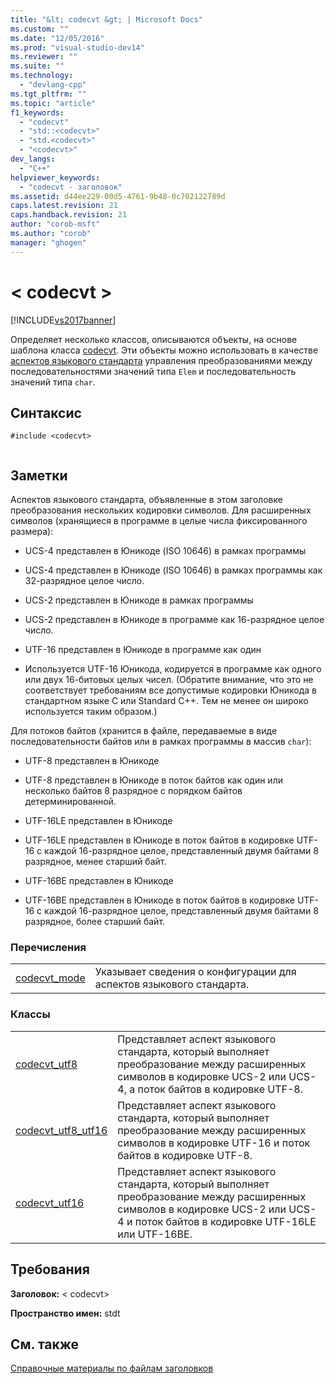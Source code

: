 ```yaml
---
title: "&lt; codecvt &gt; | Microsoft Docs"
ms.custom: ""
ms.date: "12/05/2016"
ms.prod: "visual-studio-dev14"
ms.reviewer: ""
ms.suite: ""
ms.technology: 
  - "devlang-cpp"
ms.tgt_pltfrm: ""
ms.topic: "article"
f1_keywords: 
  - "codecvt"
  - "std::<codecvt>"
  - "std.<codecvt>"
  - "<codecvt>"
dev_langs: 
  - "C++"
helpviewer_keywords: 
  - "codecvt - заголовок"
ms.assetid: d44ee229-00d5-4761-9b48-0c702122789d
caps.latest.revision: 21
caps.handback.revision: 21
author: "corob-msft"
ms.author: "corob"
manager: "ghogen"
---
```

# &lt; codecvt &gt;
[!INCLUDE[vs2017banner](../assembler/inline/includes/vs2017banner.md)]

Определяет несколько классов, описываются объекты, на основе шаблона класса [codecvt](../standard-library/codecvt-class.md). Эти объекты можно использовать в качестве [аспектов языкового стандарта](../standard-library/locale-class.md#facet_class) управления преобразованиями между последовательностями значений типа `Elem` и последовательность значений типа `char`.  
  
## <a name="syntax"></a>Синтаксис  
  
```  
#include <codecvt>  
  
```  
  
## <a name="remarks"></a>Заметки  
 Аспектов языкового стандарта, объявленные в этом заголовке преобразования нескольких кодировки символов. Для расширенных символов (хранящиеся в программе в целые числа фиксированного размера):  
  
-   UCS-4 представлен в Юникоде (ISO 10646) в рамках программы  
  
-   UCS-4 представлен в Юникоде (ISO 10646) в рамках программы как 32-разрядное целое число.  
  
-   UCS-2 представлен в Юникоде в рамках программы  
  
-   UCS-2 представлен в Юникоде в программе как 16-разрядное целое число.  
  
-   UTF-16 представлен в Юникоде в программе как один  
  
-   Используется UTF-16 Юникода, кодируется в программе как одного или двух 16-битовых целых чисел. (Обратите внимание, что это не соответствует требованиям все допустимые кодировки Юникода в стандартном языке C или Standard C++. Тем не менее он широко используется таким образом.)  
  
 Для потоков байтов (хранится в файле, передаваемые в виде последовательности байтов или в рамках программы в массив `char`):  
  
-   UTF-8 представлен в Юникоде  
  
-   UTF-8 представлен в Юникоде в поток байтов как один или несколько байтов 8 разрядное с порядком байтов детерминированной.  
  
-   UTF-16LE представлен в Юникоде  
  
-   UTF-16LE представлен в Юникоде в поток байтов в кодировке UTF-16 с каждой 16-разрядное целое, представленный двумя байтами 8 разрядное, менее старший байт.  
  
-   UTF-16BE представлен в Юникоде  
  
-   UTF-16BE представлен в Юникоде в поток байтов в кодировке UTF-16 с каждой 16-разрядное целое, представленный двумя байтами 8 разрядное, более старший байт.  
  
### <a name="enumerations"></a>Перечисления  
  
|||  
|-|-|  
|[codecvt_mode](../Topic/%3Ccodecvt%3E%20enums.md#codecvt_mode_enumeration)|Указывает сведения о конфигурации для аспектов языкового стандарта.|  
  
### <a name="classes"></a>Классы  
  
|||  
|-|-|  
|[codecvt_utf8](../Topic/%3Ccodecvt%3E%20functions.md#codecvt_utf8)|Представляет аспект языкового стандарта, который выполняет преобразование между расширенных символов в кодировке UCS-2 или UCS-4, а поток байтов в кодировке UTF-8.|  
|[codecvt_utf8_utf16](%3Ccodecvt%3E%20functions.md#codecvt_utf8_utf16)|Представляет аспект языкового стандарта, который выполняет преобразование между расширенных символов в кодировке UTF-16 и поток байтов в кодировке UTF-8.|  
|[codecvt_utf16](../Topic/%3Ccodecvt%3E%20functions.md#codecvt_utf16)|Представляет аспект языкового стандарта, который выполняет преобразование между расширенных символов в кодировке UCS-2 или UCS-4 и поток байтов в кодировке UTF-16LE или UTF-16BE.|  
  
## <a name="requirements"></a>Требования  
 **Заголовок:** \< codecvt>  
  
 **Пространство имен:** stdt  
  
## <a name="see-also"></a>См. также  
 [Справочные материалы по файлам заголовков](../standard-library/cpp-standard-library-header-files.md)




